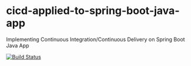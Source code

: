 # cicd-applied-to-spring-boot-java-app
Implementing Continuous Integration/Continuous Delivery on Spring Boot Java App

[![Build Status](https://app.travis-ci.com/github/RachelGultom2000/cicd-applied-to-spring-boot-java-app.svg)](https://app.travis-ci.com/github/RachelGultom2000/cicd-applied-to-spring-boot-java-app)
